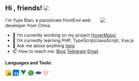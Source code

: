## Hi , friends! <img src="https://raw.githubusercontent.com/isArtJay/isArtJay/master/assets/mario.gif" width="90px">

<img align='right' src='https://raw.githubusercontent.com/isArtJay/isArtJay/master/assets/github_wall.gif' width='200'>

I'm Yujie Bian, a passionate frontEnd web developer from China. 

- 🔭 I’m currently working on my project [HoverMagic](<https://github.com/HoverMagic>)
- 🌱 I’m currently learning PHP, TypeScript/JavaScript, Vue.js
- 💬 Ask me about anything [here](https://github.com/isArtJay/isArtJay/issues)
- 📫 How to reach me: [Blog](https://www.lien.run) [Telegram](https://t.me/yj_bian) [Email](mailto:artjay.code@gmail.com)

**Languages and Tools:**  

<code><img height="20" src="https://raw.githubusercontent.com/github/explore/80688e429a7d4ef2fca1e82350fe8e3517d3494d/topics/javascript/javascript.png"></code>
<code><img height="20" src="https://raw.githubusercontent.com/github/explore/80688e429a7d4ef2fca1e82350fe8e3517d3494d/topics/typescript/typescript.png"></code>
<code><img height="20" src="https://raw.githubusercontent.com/github/explore/80688e429a7d4ef2fca1e82350fe8e3517d3494d/topics/vue/vue.png"></code>
<code><img height="20" src="https://raw.githubusercontent.com/github/explore/80688e429a7d4ef2fca1e82350fe8e3517d3494d/topics/nodejs/nodejs.png"></code>
<code><img height="20" src="https://raw.githubusercontent.com/github/explore/ccc16358ac4530c6a69b1b80c7223cd2744dea83/topics/php/php.png"></code>
<code><img height="20" src="https://raw.githubusercontent.com/github/explore/56a826d05cf762b2b50ecbe7d492a839b04f3fbf/topics/laravel/laravel.png"></code>

